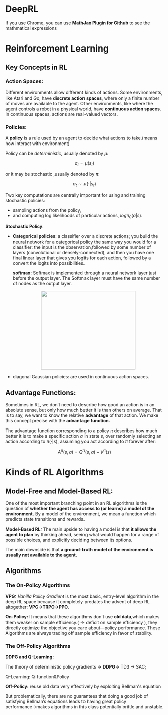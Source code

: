 # DeepRL

If you use Chrome, you can use **MathJax Plugin for Github** to see the mathmatical expressions

# Reinforcement Learning

## Key Concepts in RL

### Action Spaces:

Different environments allow different kinds of actions. Some environments, like Atari and Go, have **discrete action spaces**, where only a finite number of moves are available to the agent. Other environments, like where the agent controls a robot in a physical world, have **continuous action spaces**. In continuous spaces, actions are real-valued vectors. 

### Policies:

A **policy** is a rule used by an agent to decide what actions to take.(means how interact with environment)

Policy can be *deterministic*, usually denoted by $\mu$:

$$a_t=\mu(s_t)$$

or it may be stochastic ,usually denoted by $\pi$:

$$a_t\sim\pi(\cdot |s_t)$$











Two key computations are centrally important for using and training stochastic policies:

- sampling actions from the policy,
- and computing log likelihoods of particular actions, $log\pi_\theta(a|s)$.



**Stochastic Policy**:

- **Categorical policies**: a classifier over a discrete actions; you build the neural network for a categorical policy the same way you would for a classifier: the input is the observation,followed by some number of layers (convolutional or densely-connected), and then you have one final linear layer that gives you logits for each action, followed by a convert the logits into possibilities.

  **softmax:** Softmax is implemented through a neural network layer just before the output layer. The Softmax layer must have the same number of nodes as the output layer.

  <center>
  <img src="https://github.com/Mingy2018/Markdown-photoes/blob/master/22.PNG" width = "300" height = "250" >
  </center>

- diagonal Gaussian policies: are used in continuous action spaces.



## Advantage Functions:

Sometimes in RL, we don’t need to describe how good an action is in an absolute sense, but only how much better it is than others on average. That is to say, we want to know the relative **advantage** of that action. We make this concept precise with the **advantage function.**

The advantage function corresponding to a policy $\pi$ describes how much better it is to make a specific action $a$ in state $s$, over randomly selecting an action according to $\pi(\cdot|s)$, assuming you act according to $\pi$ forever after:

$$A^\pi(s,a)=Q^\pi(s,a)-V^\pi(s)$$



# Kinds of RL Algorithms

## Model-Free and Model-Based RL:

One of the most important branching point in an RL algorithms is the question of **whether the agent has access to (or learns) a model of the environment.** By a model of the environment, we mean a function which predicts state transitions and rewards.

**Model-Based RL:** The main upside to having a model is that **it allows the agent to plan** by thinking ahead, seeing what would happen for a range of possible choices, and explicitly deciding between its options.

The main downside is that **a ground-truth model of the environment is usually not available to the agent.**













































## Algorithms

### The On-Policy Algorithms

**VPG:** *Vanilla Policy Gradient* is the most basic, entry-level algorithm in the deep RL space because it completely predates the advent of deep RL altogether: **VPG$\rightarrow$TRPO$\rightarrow$PPO**.

**On-Policy:** It means that these algorithms don't use **old data**,which makes them weaker on sample efficiency.( $\rightarrow$ deficit on sample efficiency ), they directly optimize the objective you care about—policy performance. These Algorithms are always trading off sample efficiency in favor of stability.

### The Off-Policy Algorithms

**DDPG and Q-Learning:**

The theory of deterministic policy gradients $\rightarrow$ **DDPG**$\rightarrow$ TD3 $\rightarrow$ SAC;

Q-Learning: Q-function&Policy

**Off-Policy:**  reuse old data very effectively by exploiting Bellman's equation

But problematically, there are no guarantees that doing a good job of satisfying Bellman’s equations leads to having great policy performance$\rightarrow$makes algorithms in this class potentially brittle and unstable.





